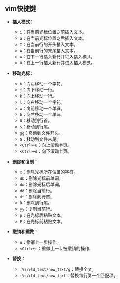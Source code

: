 ## vim快捷键
- **插入模式**：
  - `i`：在当前光标位置之前插入文本。
  - `a`：在当前光标位置之后插入文本。
  - `I`：在当前行的开头插入文本。
  - `A`：在当前行的末尾插入文本。
  - `o`：在下一行插入新行并进入插入模式。
  - `O`：在上一行插入新行并进入插入模式。

- **移动光标**：
  - `h`：向左移动一个字符。
  - `j`：向下移动一行。
  - `k`：向上移动一行。
  - `l`：向右移动一个字符。
  - `w`：向前移动一个单词。
  - `b`：向后移动一个单词。
  - `0`：移动到行首。
  - `$`：移动到行尾。
  - `gg`：移动到文件开头。
  - `G`：移动到文件末尾。
  - `<Ctrl>+u`：向上滚动半页。
  - `<Ctrl>+d`：向下滚动半页。

- **删除和复制**：
  - `x`：删除光标所在位置的字符。
  - `db`：删除光标前单词。
  - `dw`：删除光标后单词。
  - `dd`：删除当前行。
  - `d^`：删除到行首。
  - `D`：删除到行尾。
  - `yy`：复制当前行。
  - `p`：在光标后粘贴文本。
  - `P`：在光标前粘贴文本。

- **撤销和重做**：
  - `u`：撤销上一步操作。
  - `<Ctrl>+r`：重做上一步被撤销的操作。

- **替换**：
  - `:%s/old_text/new_text/g`：替换全文。
  - `:%s/old_text/new_text`：替换每行第一个匹配项。
